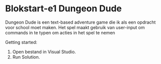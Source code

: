 # Blokstart-e1 Dungeon Dude

Dungeon Dude is een text-based adventure game die ik als een opdracht voor school moet maken.
Het spel maakt gebruik van user-input om commands in te typen om acties in het spel te nemen

Getting started:
1. Open bestand in Visual Studio.
2. Run Solution.

